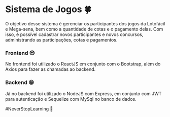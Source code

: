 # Sistema de Jogos 🍀

O objetivo desse sistema é gerenciar os participantes dos jogos da Lotofácil e Mega-sena, bem como a quantidade de cotas e o pagamento delas. Com isso, 
é possível cadastrar novos participantes e novos concursos, administrando as participações, cotas e pagamentos.

### Frontend 😎

No frontend foi utilizado o ReactJS em conjunto com o Bootstrap, além do Axios para fazer as chamadas ao backend.

### Backend 😁

Já no backend foi utilizado o NodeJS com Express, em conjunto com JWT para autenticação e Sequelize com MySql no banco de dados.


#NeverStopLearning 🚀
